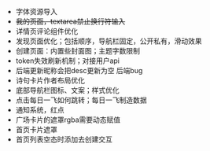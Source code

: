 - 字体资源导入
- ~~我的页面，textarea禁止换行符输入~~
- 详情页评论组件优化
- 发现页面优化；包括顺序，导航栏固定，公开私有，滑动效果
- 创建页面：内置些封面图；主题字数限制
- token失效刷新机制；对接用户api
- 后端更新昵称会把desc更新为空 后端bug
- 诗句卡片作者布局优化
- 底部导航栏图标、文案；样式优化
- 点击每日一飞如何跳转；每日一飞制造数据
- 通知系统，红点
- 广场卡片的遮罩rgba需要动态赋值
- 首页卡片遮罩
- 首页列表空态时添加去创建交互
